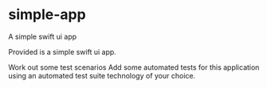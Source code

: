 # simple-app
A simple swift ui app

Provided is a simple swift ui app.

Work out some test scenarios
Add some automated tests for this application using an automated test suite technology of your choice.
